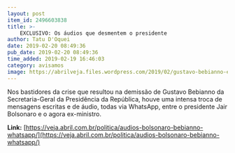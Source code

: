 ```yaml
---
layout: post
item_id: 2496603838
title: >-
    EXCLUSIVO: Os áudios que desmentem o presidente
author: Tatu D'Oquei
date: 2019-02-20 08:49:36
pub_date: 2019-02-20 08:49:36
time_added: 2019-02-19 16:46:03
category: avisamos
image: https://abrilveja.files.wordpress.com/2019/02/gustavo-bebianno-e-jair-bolsonaro.jpg?quality=70&strip=info&w=680&h=453&crop=1
---
```


Nos bastidores da crise que resultou na demissão de Gustavo Bebianno da Secretaria-Geral da Presidência da República, houve uma intensa troca de mensagens escritas e de áudio, todas via WhatsApp, entre o presidente Jair Bolsonaro e o agora ex-ministro.

**Link:** [https://veja.abril.com.br/politica/audios-bolsonaro-bebianno-whatsapp/](https://veja.abril.com.br/politica/audios-bolsonaro-bebianno-whatsapp/)

